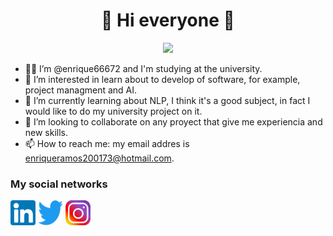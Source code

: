 <h1 align = "center"> 👋 Hi everyone 🌠 </h1>
<div align = "center">
  <img src = "https://mir-s3-cdn-cf.behance.net/project_modules/max_1200/c0ee8079283871.5cbed45d626de.gif" width = "200">
</div>

- 👨‍💻 I’m @enrique66672 and I'm studying at the university.
- 👀 I’m interested in learn about to develop of software, for example, project managment and AI.
- 🌱 I’m currently learning about NLP, I think it's a good subject, in fact I would like to do my university project on it.
- 💞️ I’m looking to collaborate on any proyect that give me experiencia and new skills.
- 📫 How to reach me: my email addres is enriqueramos200173@hotmail.com.

<h3 align = "left">My social networks</h3>
<p>
  <a href = "https://www.linkedin.com/in/miguel-enrique-roque-ramos-b6b2a225b/" target = ""><img align = "center" src = "https://github.com/enrique66672/enrique66672/blob/main/Assets/LinkedIn.png" alt = "Miguel Enrique Roque Ramos" height = "40" width = "40"></a>
  <a href = "https://twitter.com/enrique66672" target = ""><img align = "center" src = "https://github.com/enrique66672/enrique66672/blob/main/Assets/Twitter-logo.svg.png" alt = "enrique66672" height = "40" width = "40"></a>
  <a href = "https://www.instagram.com/just_enriq/" target = "blank"><img align = "center" src = "https://github.com/enrique66672/enrique66672/blob/main/Assets/Instagram-Icon.png" alt = "just_enrique" height = "40" width = "40" /></a>
</p>
